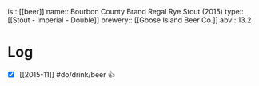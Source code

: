 is:: [[beer]]
name:: Bourbon County Brand Regal Rye Stout (2015)
type:: [[Stout - Imperial - Double]]
brewery:: [[Goose Island Beer Co.]]
abv:: 13.2

# Log
- [x] [[2015-11]] #do/drink/beer 👍
